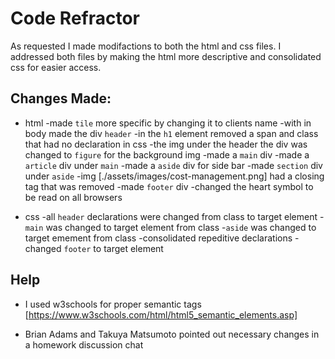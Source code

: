 # Code Refractor
As requested I made modifactions to both the html and css files.
I addressed both files by making the html more descriptive and consolidated css for easier access.

## Changes Made: 

* html
  -made `tile` more specific by changing it to clients name
  -with in body made the div `header` 
  -in the `h1` element removed a span and class that had no declaration in css
  -the img under the header the div was changed to `figure` for the   background img
  -made a `main` div
  -made a `article` div under `main`
  -made a `aside` div for side bar 
  -made `section` div under `aside`
  -img [./assets/images/cost-management.png] had a closing tag that was  removed
  -made `footer` div
  -changed the heart symbol to be read on all browsers

* css
  -all `header` declarations were changed from class to target element
  -`main` was changed to target element from class
  -`aside` was changed to target emement from class
  -consolidated repeditive declarations 
  -changed `footer` to target element 
  
## Help

* I used w3schools for proper semantic tags [https://www.w3schools.com/html/html5_semantic_elements.asp]

* Brian Adams and Takuya Matsumoto pointed out necessary changes in a homework discussion chat

